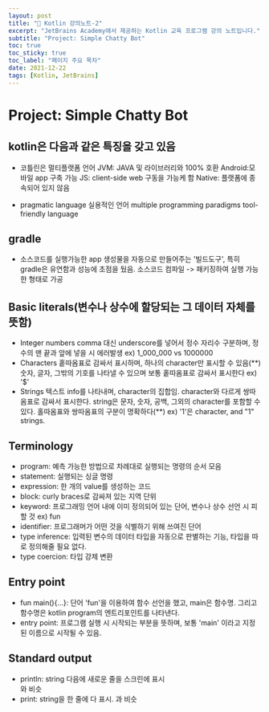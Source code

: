 ```yaml
---
layout: post
title: "📅 Kotlin 강의노트-2"
excerpt: "JetBrains Academy에서 제공하는 Kotlin 교육 프로그램 강의 노트입니다."
subtitle: "Project: Simple Chatty Bot"
toc: true
toc_sticky: true
toc_label: "페이지 주요 목차"
date: 2021-12-22
tags: [Kotlin, JetBrains]
---
```


# Project: Simple Chatty Bot

## kotlin은 다음과 같은 특징을 갖고 있음

- 코틀린은 멀티플랫폼 언어
  JVM: JAVA 및 라이브러리와 100% 호환
  Android:모바일 app 구축 가능
  JS: client-side web 구동을 가능케 함
  Native: 플랫폼에 종속되어 있지 않음

- pragmatic language 실용적인 언어
  multiple programming paradigms
  tool-friendly language

## gradle

- 소스코드를 실행가능한 app 생성물을 자동으로 만들어주는 '빌드도구', 특히 gradle은 유연함과 성능에 초점을 뒀음.
  소스코드 컴파일 -> 패키징하여 실행 가능한 형태로 가공

## Basic literals(변수나 상수에 할당되는 그 데이터 자체를 뜻함)

- Integer numbers
  comma 대신 underscore를 넣어서 정수 자리수 구분하며, 정수의 맨 끝과 앞에 넣을 시 에러발생
  ex) 1_000_000 vs 1000000
- Characters
  홑따옴표로 감싸서 표시하며, 하나의 character만 표시할 수 있음(**)
  숫자, 글자, 그밖의 기호를 나타낼 수 있으며 보통 홑따옴표로 감싸서 표시한다 ex) '$'
- Strings
  텍스트 info를 나타내며, character의 집합임. character와 다르게 쌍따옴표로 감싸서 표시한다.
  string은 문자, 숫자, 공백, 그외의 character를 포함할 수 있다.
  홀따옴표와 쌍따옴표의 구분이 명확하다(**)
  ex) '1'은 character, and "1" strings.

## Terminology

  - program: 예측 가능한 방법으로 차례대로 실행되는 명령의 순서 모음
  - statement: 실행되는 싱글 명령
  - expression: 한 개의 value를 생성하는 코드
  - block: curly braces로 감싸져 있는 지역 단위
  - keyword: 프로그래밍 언어 내에 이미 정의되어 있는 단어, 변수나 상수 선언 시 피할 것 ex) fun
  - identifier: 프로그래머가 어떤 것을 식별하기 위해 쓰여진 단어
  - type inference: 입력된 변수의 데이터 타입을 자동으로 판별하는 기능, 타입을 따로 정의해줄 필요 없다.
  - type coercion: 타입 강제 변환

## Entry point

  - fun main(){...}: 단어 'fun'을 이용하여 함수 선언을 했고, main은 함수명. 그리고 함수명은 kotlin program의
  엔트리포인트를 나타낸다.
  - entry point: 프로그램 실행 시 시작되는 부분을 뜻하며, 보통 'main' 이라고 지정된 이름으로 시작될 수 있음.

## Standard output

  - println: string 다음에 새로운 줄을 스크린에 표시 <div>와 비슷
  - print: string을 한 줄에 다 표시. <span>과 비슷
